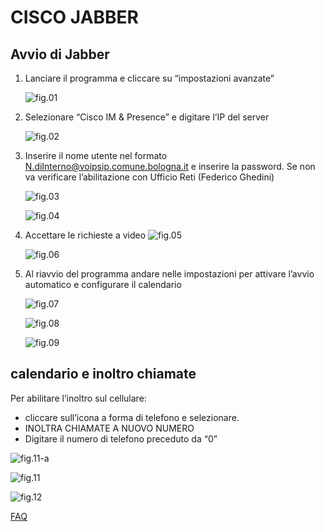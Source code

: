 # CISCO JABBER

## Avvio di Jabber

1. Lanciare il programma e cliccare su “impostazioni avanzate”

    ![fig.01](/img/jabber-01.png)

2. Selezionare “Cisco IM & Presence” e digitare l’IP del server

    ![fig.02](/img/jabber-02.png)

3. Inserire il nome utente nel formato N.diInterno@voipsip.comune.bologna.it
e inserire la password. Se non va verificare l’abilitazione con Ufficio Reti (Federico Ghedini)

    ![fig.03](/img/jabber-03.png)

    ![fig.04](/img/jabber-04.png)

4. Accettare le richieste a video
    ![fig.05](/img/jabber-05.png)

    ![fig.06](/img/jabber-06.png)

5. Al riavvio del programma andare nelle impostazioni per attivare l’avvio automatico e configurare il calendario

    ![fig.07](/img/jabber-10.png)

    ![fig.08](/img/jabber-08.png)

    ![fig.09](/img/jabber-09.png)

## calendario e inoltro chiamate

Per abilitare l’inoltro sul cellulare:

- cliccare sull’icona a forma di telefono e selezionare.
- INOLTRA CHIAMATE A NUOVO NUMERO
- Digitare il numero di telefono preceduto da “0”
  
![fig.11-a](/img/jabber-10B.png)

![fig.11](/img/jabber-11.png)

![fig.12](/img/jabber-12.png)

[FAQ](/FAQ-jabber.md ':include')